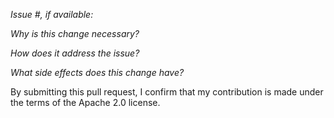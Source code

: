 *Issue #, if available:*

*Why is this change necessary?*

*How does it address the issue?*

*What side effects does this change have?*

By submitting this pull request, I confirm that my contribution is made under the terms of the Apache 2.0 license.
